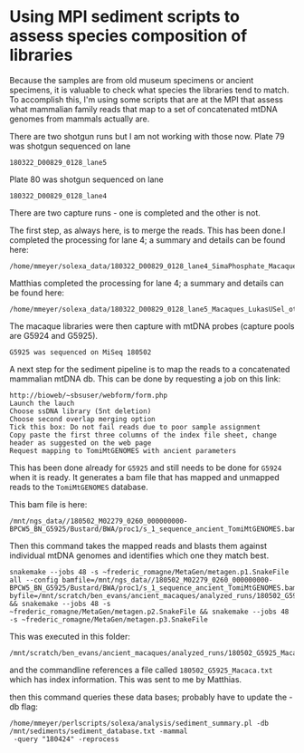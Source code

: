 # Using MPI sediment scripts to assess species composition of libraries

Because the samples are from old museum specimens or ancient specimens, it is valuable to check what species the libraries tend to match.  To accomplish this, I'm using some scripts that are at the MPI that assess what mammalian family reads that map to a set of concatenated mtDNA genomes from mammals actually are. 

There are two shotgun runs but I am not working with those now.
Plate 79 was shotgun sequenced on lane
```
180322_D00829_0128_lane5
```
Plate 80 was shotgun sequenced on lane
```
180322_D00829_0128_lane4
```

There are two capture runs - one is completed and the other is not.

The first step, as always here, is to merge the reads.  This has been done.I completed the processing for lane 4; a summary and details can be found here:
```
/home/mmeyer/solexa_data/180322_D00829_0128_lane4_SimaPhosphate_Macaques_gelex_others_WGS
```
Matthias completed the processing for lane 4; a summary and details can be found here:
```
/home/mmeyer/solexa_data/180322_D00829_0128_lane5_Macaques_LukasUSel_others_WGS
```
The macaque libraries were then capture with mtDNA probes (capture pools are G5924 and G5925).
```
G5925 was sequenced on MiSeq 180502
```

A next step for the sediment pipeline is to map the reads to a concatenated mammalian mtDNA db.  This can be done by requesting a job on this link:
```
http://bioweb/~sbsuser/webform/form.php
Launch the lauch
Choose ssDNA library (5nt deletion)
Choose second overlap merging option
Tick this box: Do not fail reads due to poor sample assignment
Copy paste the first three columns of the index file sheet, change header as suggested on the web page
Request mapping to TomiMtGENOMES with ancient parameters
```
This has been done already for `G5925` and still needs to be done for `G5924` when it is ready.  It generates a bam file that has mapped and unmapped reads to the `TomiMtGENOMES` database.

This bam file is here:
```
/mnt/ngs_data//180502_M02279_0260_000000000-BPCW5_BN_G5925/Bustard/BWA/proc1/s_1_sequence_ancient_TomiMtGENOMES.bam 
```


Then this command takes the mapped reads and blasts them against individual mtDNA genomes and identifies which one they match best.
```
snakemake --jobs 48 -s ~frederic_romagne/MetaGen/metagen.p1.SnakeFile all --config bamfile=/mnt/ngs_data//180502_M02279_0260_000000000-BPCW5_BN_G5925/Bustard/BWA/proc1/s_1_sequence_ancient_TomiMtGENOMES.bam byfile=/mnt/scratch/ben_evans/ancient_macaques/analyzed_runs/180502_G5925_Macaca/180502_G5925_Macaca.txt && snakemake --jobs 48 -s ~frederic_romagne/MetaGen/metagen.p2.SnakeFile && snakemake --jobs 48 -s ~frederic_romagne/MetaGen/metagen.p3.SnakeFile
```
This was executed in this folder:
```
/mnt/scratch/ben_evans/ancient_macaques/analyzed_runs/180502_G5925_Macaca
```

and the commandline references a file called `180502_G5925_Macaca.txt` which has index information.  This was sent to me by Matthias.


then this command queries these data bases; probably have to update the -db flag:
```
/home/mmeyer/perlscripts/solexa/analysis/sediment_summary.pl -db /mnt/sediments/sediment_database.txt -mammal
 -query "180424" -reprocess
 ```
